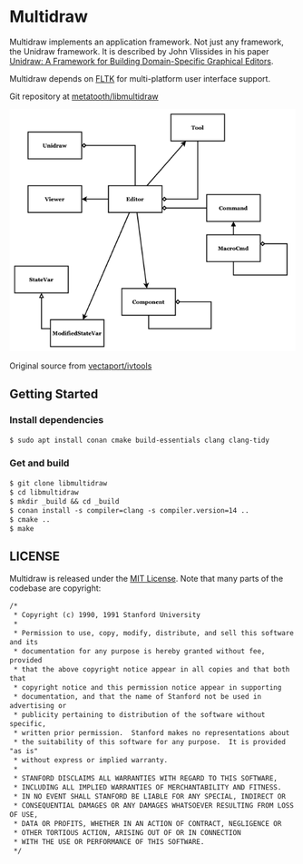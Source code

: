 # Multidraw

Multidraw implements an application framework. Not just any framework, the Unidraw framework. It is described by John Vlissides in his paper [Unidraw: A Framework for Building Domain-Specific Graphical Editors](https://dl.acm.org/doi/pdf/10.1145/73660.73680).

Multidraw depends on [FLTK](https://www.fltk.org/) for multi-platform user interface support.

Git repository at [metatooth/libmultidraw](https://github.com/metatooth/libmultidraw)

![Unidraw](./doc/Unidraw.png)

Original source from [vectaport/ivtools](https://github.com/vectaport/ivtools)

## Getting Started

### Install dependencies

```$ sudo apt install conan cmake build-essentials clang clang-tidy```

### Get and build

```
$ git clone libmultidraw
$ cd libmultidraw
$ mkdir _build && cd _build
$ conan install -s compiler=clang -s compiler.version=14 ..
$ cmake ..
$ make
```

## LICENSE

Multidraw is released under the [MIT License](LICENSE). Note that many parts of the codebase are copyright:

```
/*
 * Copyright (c) 1990, 1991 Stanford University
 *
 * Permission to use, copy, modify, distribute, and sell this software and its
 * documentation for any purpose is hereby granted without fee, provided
 * that the above copyright notice appear in all copies and that both that
 * copyright notice and this permission notice appear in supporting
 * documentation, and that the name of Stanford not be used in advertising or
 * publicity pertaining to distribution of the software without specific,
 * written prior permission.  Stanford makes no representations about
 * the suitability of this software for any purpose.  It is provided "as is"
 * without express or implied warranty.
 *
 * STANFORD DISCLAIMS ALL WARRANTIES WITH REGARD TO THIS SOFTWARE,
 * INCLUDING ALL IMPLIED WARRANTIES OF MERCHANTABILITY AND FITNESS.
 * IN NO EVENT SHALL STANFORD BE LIABLE FOR ANY SPECIAL, INDIRECT OR
 * CONSEQUENTIAL DAMAGES OR ANY DAMAGES WHATSOEVER RESULTING FROM LOSS OF USE,
 * DATA OR PROFITS, WHETHER IN AN ACTION OF CONTRACT, NEGLIGENCE OR
 * OTHER TORTIOUS ACTION, ARISING OUT OF OR IN CONNECTION
 * WITH THE USE OR PERFORMANCE OF THIS SOFTWARE.
 */
```
